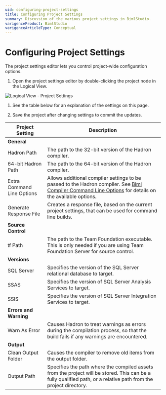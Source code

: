 ```yaml
---
uid: configuring-project-settings
title: Configuring Project Settings
summary: Discussion of the various project settings in BimlStudio.
varigenceProduct: BimlStudio
varigenceArticleType: Conceptual
---
```

# Configuring Project Settings

The project settings editor lets you control project-wide configuration options.

1. Open the project settings editor by double-clicking the project node in the Logical View.

![Logical View - Project Settings](https://varigencecom.blob.core.windows.net/images-mistdocumentation/013_Step01.png)

1. See the table below for an explanation of the settings on this page.

1. Save the project after changing settings to commit the updates.

Project Setting | Description
--- | ---
 | **General**
Hadron Path | The path to the 32-bit version of the Hadron compiler.
64-bit Hadron Path | The path to the 64-bit version of the Hadron compiler.
Extra Command Line Options | Allows additional compiler settings to be passed to the Hadron compiler. See [Biml Compiler Command Line Options](xref:biml-compiler-command-line-options) for details on the available options.
Generate Response File | Creates a response file, based on the current project settings, that can be used for command line builds.
 | **Source Control**
tf Path | The path to the Team Foundation executable. This is only needed if you are using Team Foundation Server for source control.
 | **Versions**
SQL Server | Specifies the version of the SQL Server relational database to target.
SSAS | Specifies the version of SQL Server Analysis Services to target.
SSIS | Specifies the version of SQL Server Integration Services to target.
 | **Errors and Warning**
Warn As Error | Causes Hadron to treat warnings as errors during the compilation process, so that the build fails if any warnings are encountered.
 | **Output**
Clean Output Folder | Causes the compiler to remove old items from the output folder.
Output Path | Specifies the path where the compiled assets from the project will be stored. This can be a fully qualified path, or a relative path  from the project directory.